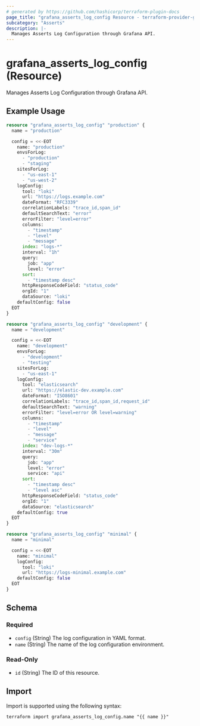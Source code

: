 ```yaml
---
# generated by https://github.com/hashicorp/terraform-plugin-docs
page_title: "grafana_asserts_log_config Resource - terraform-provider-grafana"
subcategory: "Asserts"
description: |-
  Manages Asserts Log Configuration through Grafana API.
---
```


# grafana_asserts_log_config (Resource)

Manages Asserts Log Configuration through Grafana API.

## Example Usage

```terraform
resource "grafana_asserts_log_config" "production" {
  name = "production"

  config = <<-EOT
    name: "production"
    envsForLog:
      - "production"
      - "staging"
    sitesForLog:
      - "us-east-1"
      - "us-west-2"
    logConfig:
      tool: "loki"
      url: "https://logs.example.com"
      dateFormat: "RFC3339"
      correlationLabels: "trace_id,span_id"
      defaultSearchText: "error"
      errorFilter: "level=error"
      columns:
        - "timestamp"
        - "level"
        - "message"
      index: "logs-*"
      interval: "1h"
      query:
        job: "app"
        level: "error"
      sort:
        - "timestamp desc"
      httpResponseCodeField: "status_code"
      orgId: "1"
      dataSource: "loki"
    defaultConfig: false
  EOT
}

resource "grafana_asserts_log_config" "development" {
  name = "development"

  config = <<-EOT
    name: "development"
    envsForLog:
      - "development"
      - "testing"
    sitesForLog:
      - "us-east-1"
    logConfig:
      tool: "elasticsearch"
      url: "https://elastic-dev.example.com"
      dateFormat: "ISO8601"
      correlationLabels: "trace_id,span_id,request_id"
      defaultSearchText: "warning"
      errorFilter: "level=error OR level=warning"
      columns:
        - "timestamp"
        - "level"
        - "message"
        - "service"
      index: "dev-logs-*"
      interval: "30m"
      query:
        job: "app"
        level: "error"
        service: "api"
      sort:
        - "timestamp desc"
        - "level asc"
      httpResponseCodeField: "status_code"
      orgId: "1"
      dataSource: "elasticsearch"
    defaultConfig: true
  EOT
}

resource "grafana_asserts_log_config" "minimal" {
  name = "minimal"

  config = <<-EOT
    name: "minimal"
    logConfig:
      tool: "loki"
      url: "https://logs-minimal.example.com"
    defaultConfig: false
  EOT
}
```

<!-- schema generated by tfplugindocs -->
## Schema

### Required

- `config` (String) The log configuration in YAML format.
- `name` (String) The name of the log configuration environment.

### Read-Only

- `id` (String) The ID of this resource.

## Import

Import is supported using the following syntax:

```shell
terraform import grafana_asserts_log_config.name "{{ name }}"
```
